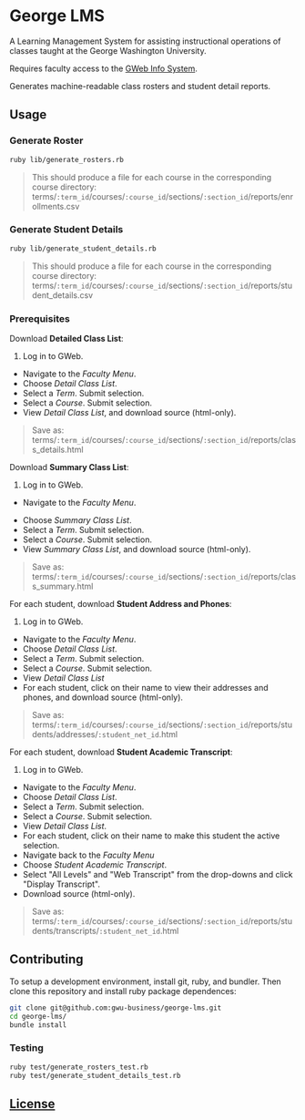 # George LMS

A Learning Management System
 for assisting instructional operations
 of classes taught at the George Washington University.

Requires faculty access to the [GWeb Info System](https://banweb.gwu.edu).

Generates machine-readable class rosters and student detail reports.

## Usage

### Generate Roster

```` sh
ruby lib/generate_rosters.rb
````

> This should produce a file for each course in the corresponding course directory: terms/`:term_id`/courses/`:course_id`/sections/`:section_id`/reports/enrollments.csv

### Generate Student Details

```` sh
ruby lib/generate_student_details.rb
````

> This should produce a file for each course in the corresponding course directory: terms/`:term_id`/courses/`:course_id`/sections/`:section_id`/reports/student_details.csv







### Prerequisites


Download **Detailed Class List**:

 1. Log in to GWeb.
 * Navigate to the *Faculty Menu*.
 * Choose *Detail Class List*.
 * Select a *Term*. Submit selection.
 * Select a *Course*. Submit selection.
 * View *Detail Class List*, and download source (html-only).

> Save as: terms/`:term_id`/courses/`:course_id`/sections/`:section_id`/reports/class_details.html

Download **Summary Class List**:

 1. Log in to GWeb.
 * Navigate to the *Faculty Menu*.
 + Choose *Summary Class List*.
 + Select a *Term*. Submit selection.
 + Select a *Course*. Submit selection.
 + View *Summary Class List*, and download source (html-only).

> Save as: terms/`:term_id`/courses/`:course_id`/sections/`:section_id`/reports/class_summary.html

For each student, download **Student Address and Phones**:
  1. Log in to GWeb.
  * Navigate to the *Faculty Menu*.
  * Choose *Detail Class List*.
  * Select a *Term*. Submit selection.
  * Select a *Course*. Submit selection.
  * View *Detail Class List*
  * For each student, click on their name to view their addresses and phones, and download source (html-only).

> Save as: terms/`:term_id`/courses/`:course_id`/sections/`:section_id`/reports/students/addresses/`:student_net_id`.html

For each student, download **Student Academic Transcript**:
  1. Log in to GWeb.
  * Navigate to the *Faculty Menu*.
  * Choose *Detail Class List*.
  * Select a *Term*. Submit selection.
  * Select a *Course*. Submit selection.
  * View *Detail Class List*.
  * For each student, click on their name to make this student the active selection.
  * Navigate back to the *Faculty Menu*
  * Choose *Student Academic Transcript*.
  * Select "All Levels" and "Web Transcript" from the drop-downs and click "Display Transcript".
  * Download source (html-only).

> Save as: terms/`:term_id`/courses/`:course_id`/sections/`:section_id`/reports/students/transcripts/`:student_net_id`.html

## Contributing

To setup a development environment, install git, ruby, and bundler. Then clone this repository and install ruby package dependences:

```` sh
git clone git@github.com:gwu-business/george-lms.git
cd george-lms/
bundle install
````

### Testing

```` sh
ruby test/generate_rosters_test.rb
ruby test/generate_student_details_test.rb
````

## [License](LICENSE)
